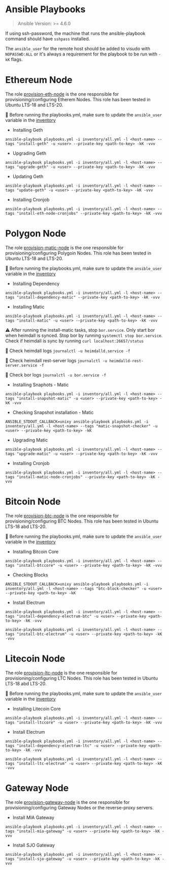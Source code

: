 # Ansible Playbooks

> Ansible Version: >= 4.6.0

If using ssh-password, the machine that runs the ansible-playbook command should have `sshpass` installed.

The `ansible_user` for the remote host should be added to visudo with `NOPASSWD:ALL` or it's always a requirement for the playbook to be run with `-kK` flags.


# Ethereum Node

The role [provision-eth-node](./roles/provision-eth-node) is the one responsible for provisioning/configuring Etherem Nodes. This role has been tested in Ubuntu LTS-18 and LTS-20.

:pushpin: Before running the playbooks.yml, make sure to update the `ansible_user` variable in the [inventory](./inventory/all.yml)


- Installing Geth
```
ansible-playbook playbooks.yml -i inventory/all.yml -l <host-name> --tags "install-geth" -u <user> --private-key <path-to-key> -kK -vvv
```

- Upgrading Geth
```
ansible-playbook playbooks.yml -i inventory/all.yml -l <host-name> --tags "upgrade-geth" -u <user> --private-key <path-to-key> -kK -vvv
```

- Updating Geth
```
ansible-playbook playbooks.yml -i inventory/all.yml -l <host-name> --tags "update-geth" -u <user> --private-key <path-to-key> -kK -vvv
```

- Installing Cronjob
```
ansible-playbook playbooks.yml -i inventory/all.yml -l <host-name> --tags "install-eth-node-cronjobs" --private-key <path-to-key> -kK -vvv
```

# Polygon Node

The role [provision-matic-node](./roles/provision-matic-node) is the one responsible for provisioning/configuring Polygoin Nodes. This role has been tested in Ubuntu LTS-18 and LTS-20.

:pushpin: Before running the playbooks.yml, make sure to update the `ansible_user` variable in the [inventory](./inventory/all.yml)


- Installing Dependency
```
ansible-playbook playbooks.yml -i inventory/all.yml -l <host-name> --tags "install-dependency-matic" --private-key <path-to-key> -kK -vvv
```

- Installing Matic
```
ansible-playbook playbooks.yml -i inventory/all.yml -l <host-name> --tags "install-matic" -u <user> --private-key <path-to-key> -kK -vvv
```

:warning: After running the install-matic tasks, stop `bor.service`. Only start bor when heimdall is synced. Stop bor by running `systemctl stop bor.service`. Check if heimdall is sync by running `curl localhost:26657/status`

:pushpin: Check heimdall logs `journalctl -u heimdalld.service -f`

:pushpin: Check heimdall rest-server logs `journalctl -u heimdalld-rest-server.service -f`

:pushpin: Check bor logs `journalctl -u bor.service -f`

- Installing Snaphots - Matic
```
ansible-playbook playbooks.yml -i inventory/all.yml -l <host-name> --tags "install-snapshot-matic" -u <user> --private-key <path-to-key> -kK -vvv
```

- Checking Snapshot installation - Matic
```
ANSIBLE_STDOUT_CALLBACK=unixy ansible-playbook playbooks.yml -i inventory/all.yml -l <host-name> --tags "matic-snapshot-checker" -u <user> --private-key <path-to-key> -kK
```

- Upgrading Matic
```
ansible-playbook playbooks.yml -i inventory/all.yml -l <host-name> --tags "upgrade-matic" -u <user> --private-key <path-to-key> -kK -vvv
```

- Installing Cronjob
```
ansible-playbook playbooks.yml -i inventory/all.yml -l <host-name> --tags "install-matic-node-cronjobs" --private-key <path-to-key> -kK -vvv
```

# Bitcoin Node

The role [provision-btc-node](./roles/provision-btc-node) is the one responsible for provisioning/configuring BTC Nodes. This role has been tested in Ubuntu LTS-18 abd LTS-20.

:pushpin: Before running the playbooks.yml, make sure to update the `ansible_user` variable in the [inventory](./inventory/all.yml)

- Installing Bitcoin Core
```
ansible-playbook playbooks.yml -i inventory/all.yml -l <host-name> --tags "install-btccore" -u <user> --private-key <path-to-key> -kK -vvv
```

- Checking Blocks
```
ANSIBLE_STDOUT_CALLBACK=unixy ansible-playbook playbooks.yml -i inventory/all.yml -l <host-name> --tags "btc-block-checker" -u <user> --private-key <path-to-key> -kK
```

- Install Electrum
```
ansible-playbook playbooks.yml -i inventory/all.yml -l <host-name> --tags "install-dependency-electrum-btc" -u <user> --private-key <path-to-key> -kK -vvv

ansible-playbook playbooks.yml -i inventory/all.yml -l <host-name> --tags "install-btc-electrum" -u <user> --private-key <path-to-key> -kK -vvv
```

# Litecoin Node

The role [provision-ltc-node](./roles/provision-ltc-node) is the one responsible for provisioning/configuring LTC Nodes. This role has been tested in Ubuntu LTS-18 abd LTS-20.

:pushpin: Before running the playbooks.yml, make sure to update the `ansible_user` variable in the [inventory](./inventory/all.yml)

- Installing Litecoin Core
```
ansible-playbook playbooks.yml -i inventory/all.yml -l <host-name> --tags "install-ltccore" -u <user> --private-key <path-to-key> -kK -vvv
```

- Install Electrum
```
ansible-playbook playbooks.yml -i inventory/all.yml -l <host-name> --tags "install-dependency-electrum-ltc" -u <user> --private-key <path-to-key> -kK -vvv

ansible-playbook playbooks.yml -i inventory/all.yml -l <host-name> --tags "install-ltc-electrum" -u <user> --private-key <path-to-key> -kK -vvv
```

# Gateway Node
The role [provision-gateway-node](./roles/provision-gateway-node) is the one responsible for provisioning/configuring Gateway Nodes or the reverse-proxy servers.

- Install MIA Gateway
```
ansible-playbook playbooks.yml -i inventory/all.yml -l <host-name> --tags "install-mia-gateway" -u <user> --private-key <path-to-key> -kK -vvv
```

- Install SJO Gateway
```
ansible-playbook playbooks.yml -i inventory/all.yml -l <host-name> --tags "install-sjo-gateway" -u <user> --private-key <path-to-key> -kK -vvv
```
